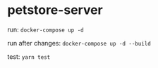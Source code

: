 # petstore-server

run: `docker-compose up -d`

run after changes: `docker-compose up -d --build`

test: `yarn test`
